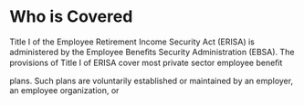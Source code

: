 # Who is Covered

Title I of the Employee Retirement Income Security Act (ERISA) is administered by the Employee Beneﬁts Security Administration (EBSA). The provisions of Title I of ERISA cover most private sector employee beneﬁt

plans. Such plans are voluntarily established or maintained by an employer, an employee organization, or